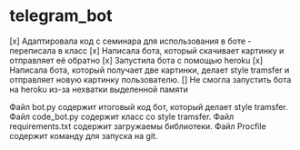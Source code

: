 # telegram_bot

[x] Адаптировала код с семинара для использования в боте - переписала в класс
[x] Написала бота, который скачивает картинку и отправляет её обратно
[x] Запустила бота с помощью heroku
[x] Написала бота, который получает две картинки, делает style tramsfer и отправляет новую картинку пользователю.
[] Не смогла запустить бота на heroku из-за нехватки выделенной памяти


Файл bot.py содержит итоговый код бот, который делает style tramsfer.
Файл code_bot.py содержит класс со style tramsfer.
Файл requirements.txt содержит загружаемы библиотеки.
Файл Procfile содержит команду для запуска на git. 
